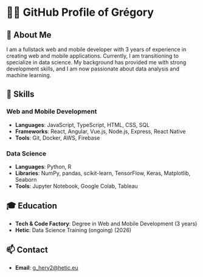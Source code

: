 # 👨‍💻 GitHub Profile of Grégory

## 📝 About Me

I am a fullstack web and mobile developer with 3 years of experience in creating web and mobile applications. Currently, I am transitioning to specialize in data science. My background has provided me with strong development skills, and I am now passionate about data analysis and machine learning.

## 💼 Skills

### Web and Mobile Development
- **Languages**: JavaScript, TypeScript, HTML, CSS, SQL
- **Frameworks**: React, Angular, Vue.js, Node.js, Express, React Native
- **Tools**: Git, Docker, AWS, Firebase

### Data Science
- **Languages**: Python, R
- **Libraries**: NumPy, pandas, scikit-learn, TensorFlow, Keras, Matplotlib, Seaborn
- **Tools**: Jupyter Notebook, Google Colab, Tableau

## 🎓 Education

- **Tech & Code Factory**: Degree in Web and Mobile Development (3 years)
- **Hetic**: Data Science Training (ongoing) (2026)

## 📫 Contact

- **Email**: g_hery2@hetic.eu
